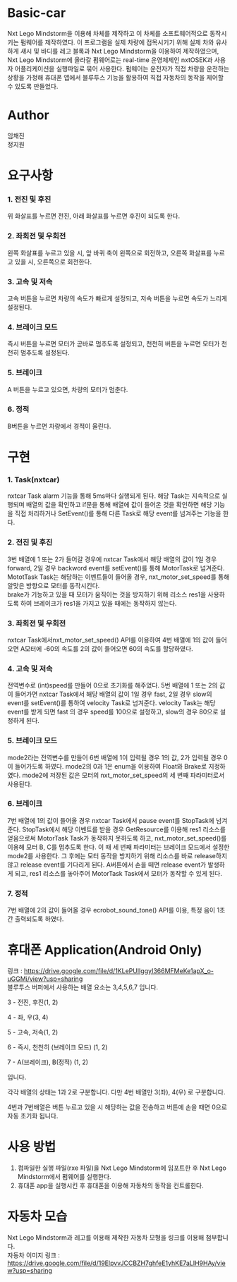 # Basic-car
Nxt Lego Mindstorm을 이용해 차체를 제작하고 이 차체를 소프트웨어적으로 동작시키는 펌웨어를 제작하였다.
이 프로그램을 실제 차량에 접목시키기 위해 실제 차와 유사하게 섀시 및 바디를 레고 블록과 Nxt Lego Mindstorm을 이용하여 제작하였으며, Nxt Lego Mindstorm에 올라갈 펌웨어로는 
real-time 운영체제인 nxtOSEK과 사용자 어플리케이션을 실행파일로 묶어 사용한다. 펌웨어는 운전자가 직접 차량을 운전하는 상황을 가정해 휴대폰 앱에서 
블루투스 기능을 활용하여 직접 자동차의 동작을 제어할 수 있도록 만들었다.
# Author
임채진                     
정지원
# 요구사항
### 1. 전진 및 후진
위 화살표를 누르면 전진, 아래 화살표를 누르면 후진이 되도록 한다.
### 2. 좌회전 및 우회전
왼쪽 화살표를 누르고 있을 시, 앞 바퀴 축이 왼쪽으로 회전하고, 오른쪽 화살표를 누르고 있을 시, 오른쪽으로 회전한다.
### 3. 고속 및 저속
고속 버튼을 누르면 차량의 속도가 빠르게 설정되고, 저속 버튼을 누르면 속도가 느리게 설정된다.
### 4. 브레이크 모드
즉시 버튼을 누르면 모터가 곧바로 멈추도록 설정되고, 천천히 버튼을 누르면 모터가 천천히 멈추도록 설정된다.
### 5. 브레이크
A 버튼을 누르고 있으면, 차량의 모터가 멈춘다.
### 6. 정적
B버튼을 누르면 차량에서 경적이 울린다.
# 구현
### 1. Task(nxtcar)
nxtcar Task alarm 기능을 통해 5ms마다 실행되게 된다. 해당 Task는 지속적으로 실행되며 배열의 값을 확인하고 if문을 통해 배열에 값이 들어온 것을 확인하면 해당 기능을 직접 처리하거나 SetEvent()를 통해 다른 Task로 해당 event를 넘겨주는 기능을 한다.
### 2. 전진 및 후진
3번 배열에 1 또는 2가 들어갈 경우에 nxtcar Task에서 해당 배열의 값이 1일 경우 forward, 2일 경우 backword event를 setEvent()를 통해 MotorTask로 넘겨준다.           
MototTask Task는 해당하는 이벤트들이 들어올 경우, nxt_motor_set_speed를 통해 알맞은 방향으로 모터를 동작시킨다.        
brake가 기능하고 있을 때 모터가 움직이는 것을 방지하기 위해 리소스 res1을 사용하도록 하여 브레이크가 res1을 가지고 있을 때에는 동작하지 않는다.       
### 3. 좌회전 및 우회전
nxtcar Task에서nxt_motor_set_speed() API를 이용하여 4번 배열에 1의 값이 들어오면 A모터에 -60의 속도를 2의 값이 들어오면 60의 속도를 할당하였다.
### 4. 고속 및 저속
전역변수로 (int)speed를 만들어 0으로 초기화를 해주었다.
5번 배열에 1 또는 2의 값이 들어가면 nxtcar Task에서 해당 배열의 값이 1일 경우 fast, 2일 경우 slow의 event를 setEvent()를 통하여 velocity Task로 넘겨준다.
velocity Task는 해당 event를 받게 되면 fast 의 경우 speed를 100으로 설정하고, slow의 경우 80으로 설정하게 된다.
### 5. 브레이크 모드
mode2라는 전역변수를 만들어 6번 배열에 1이 입력될 경우 1의 값, 2가 입력될 경우 0이 들어가도록 하였다. mode2의 0과 1은 enum을 이용하여 Float와 Brake로 지정하였다. mode2에 저장된 값은 모터의 nxt_motor_set_speed의 세 번째 파라미터로서 사용된다.
### 6. 브레이크
7번 배열에 1의 값이 들어올 경우 nxtcar Task에서 pause event를 StopTask에 넘겨준다.
StopTask에서 해당 이벤트를 받을 경우 GetResource를 이용해 res1 리소스를 얻음으로써 MotorTask Task가 동작하지 못하도록 하고, nxt_motor_set_speed()를 이용해 모터 B, C를 멈추도록 한다. 이 때 세 번째 파라미터는 브레이크 모드에서 설정한 mode2를 사용한다.
그 후에는 모터 동작을 방지하기 위해 리소스를 바로 release하지 않고 release event를 기다리게 된다.
A버튼에서 손을 떼면 release event가 발생하게 되고, res1 리소스를 놓아주어 MotorTask Task에서 모터가 동작할 수 있게 된다.
### 7. 정적
7번 배열에 2의 값이 들어올 경우 ecrobot_sound_tone() API를 이용, 특정 음이 1초간 출력되도록 하였다.
# 휴대폰 Application(Android Only)
링크 : https://drive.google.com/file/d/1KLePUlIggyI366MFMeKe1apX_o-uGGMi/view?usp=sharing                  
블루투스 버퍼에서 사용하는 배열 요소는 3,4,5,6,7 입니다.    
                
3 - 전진, 후진(1, 2)               
          
4 - 좌, 우(3, 4)              
          
5 - 고속, 저속(1, 2)             
             
6 - 즉시, 천천히 (브레이크 모드) (1, 2)            
            
7 - A(브레이크), B(정적) (1, 2)           
        
입니다.            
               
각각 배열의 상태는 1과 2로 구분합니다. 다만 4번 배열만 3(좌), 4(우) 로 구분합니다.                 
                      
4번과 7번배열은 버튼 누르고 있을 시 해당하는 값을 전송하고
버튼에 손을 때면 0으로 자동 초기화 됩니다.
# 사용 방법
1. 컴파일한 실행 파일(rxe 파일)을 Nxt Lego Mindstorm에 임포트한 후 Nxt Lego Mindstorm에서 펌웨어를 실행한다.            
2. 휴대폰 app을 실행시킨 후 휴대폰을 이용해 자동차의 동작을 컨트롤한다.    
# 자동차 모습
Nxt Lego Mindstorm과 레고를 이용해 제작한 자동차 모형을 링크를 이용해 첨부합니다.              
자동차 이미지 링크 : https://drive.google.com/file/d/19ElpvvJCCBZH7ghfeE1yhKE7aLIH9HAy/view?usp=sharing
